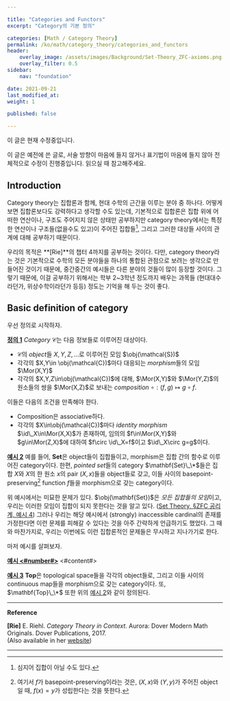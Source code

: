 ```yaml
---

title: "Categories and Functors"
excerpt: "Category의 기본 정의"

categories: [Math / Category Theory]
permalink: /ko/math/category_theory/categories_and_functors
header:
    overlay_image: /assets/images/Background/Set-Theory_ZFC-axioms.png
    overlay_filter: 0.5
sidebar: 
    nav: "foundation"

date: 2021-09-21
last_modified_at:
weight: 1

published: false

---
```

<div class="notice--warning" markdown="1">

이 글은 현재 수정중입니다.

이 글은 예전에 쓴 글로, 서술 방향이 마음에 들지 않거나 표기법이 마음에 들지 않아 전체적으로 수정이 진행중입니다. 읽으실 때 참고해주세요.

</div>

## Introduction

Category theory는 집합론과 함께, 현대 수학의 근간을 이루는 분야 중 하나다. 어떻게 보면 집합론보다도 강력하다고 생각할 수도 있는데, 기본적으로 집합론은 집합 위에 어떠한 연산이나, 구조도 주어지지 않은 상태만 공부하지만 category theory에서는 특정한 연산이나 구조들(없을수도 있고)이 주어진 집합들[^1], 그리고 그러한 대상들 사이의 관계에 대해 공부하기 때문이다. 

우리의 목적은 **[Rie]**의 챕터 4까지를 공부하는 것이다. 다만, category theory라는 것은 기본적으로 수학의 모든 분야들을 하나의 통합된 관점으로 보려는 생각으로 만들어진 것이기 때문에, 중간중간의 예시들은 다른 분야의 것들이 많이 등장할 것이다. 그렇기 때문에, 이걸 공부하기 위해서는 학부 2~3학년 정도까지 배우는 과목들 (현대대수라던가, 위상수학이라던가 등등) 정도는 기억을 해 두는 것이 좋다.

## Basic definition of category

우선 정의로 시작하자.

<div class="definition" markdown="1">

<ins id="df1">**정의 1**</ins> *Category* $\mathcal{C}$는 다음 정보들로 이루어진 대상이다.

- $\mathcal{C}$의 *object*들 $X,Y,Z,\ldots$로 이루어진 모임 $\obj(\mathcal{S})$
- 각각의 $X,Y\in \obj(\mathcal{C})$마다 대응되는 *morphism*들의 모임 $\Mor(X,Y)$
- 각각의 $X,Y,Z\in\obj(\mathcal{C})$에 대해, $\Mor(X,Y)$와 $\Mor(Y,Z)$의 원소들의 쌍을 $\Mor(X,Z)$로 보내는 *composition* $\circ: (f,g)\mapsto g\circ f$.

이들은 다음의 조건을 만족해야 한다. 

- Composition은 associative하다.
- 각각의 $X\in\obj(\mathcal{C})$마다 *identity morphism* $\id\_X\in\Mor(X,X)$가 존재하여, 임의의 $f\in\Mor(X,Y)$와 $g\in\Mor(Z,X)$에 대하여 $f\circ \id\_X=f$이고 $\id\_X\circ g=g$이다.

</div>

<div class="warning" markdown="1">

<ins id="ex2">**예시 2**</ins> 예를 들어, $\mathbf{Set}$은 object들이 집합들이고, morphism은 집합 간의 함수로 이루어진 category이다. 한편, *pointed set*들의 category $\mathbf{Set}\_\*$들은 <span class="border-highlight">집합 $X$와 $X$의 한 원소 $x$의 pair $(X,x)$들</span>을 object들로 갖고, 이들 사이의 basepoint-preserving[^2] function $f$들을 morphism으로 갖는 category이다. 

</div>

위 예시에서는 미묘한 문제가 있다. $\obj(\mathbf{Set})$은 *모든 집합들의 모임*이고, 우리는 이러한 모임이 집합이 되지 못한다는 것을 알고 있다. ([Set Theory, §ZFC 공리계, 예시 4](/ko/math/set_theory/zfc_system#pp4)) 그러나 우리는 해당 예시에서 (strongly) inaccessible cardinal의 존재를 가정한다면 이런 문제를 피해갈 수 있다는 것을 아주 간략하게 언급하기도 했었다. 그 때와 마찬가지로, 우리는 이번에도 이런 집합론적인 문제들은 무시하고 지나가기로 한다.

마저 예시를 살펴보자.

<div class="warning" markdown="1">

<ins id="ex<#number#>">**예시 <#number#>**</ins> <#content#>

</div>

<div class="warning" markdown="1">

<ins id="ex3">**예시 3**</ins> $\mathbf{Top}$은 topological space들을 각각의 object들로, 그리고 이들 사이의 continuous map들을 morphism으로 갖는 category이다. 또, $\mathbf{Top}\_\*$ 또한 위의 [예시 2](#ex2)와 같이 정의된다.

</div>




---

**Reference**

**[Rie]** E. Riehl. <i>Category Theory in Context</i>. Aurora: Dover Modern Math Originals. Dover Publications, 2017.  
   (Also available in her [website](https://emilyriehl.github.io/files/context.pdf))

---

[^1]: 심지어 집합이 아닐 수도 있다.
[^2]: 여기서 $f$가 basepoint-preserving이라는 것은, $(X,x)$와 $(Y,y)$가 주어진 object일 때, $f(x)=y$가 성립한다는 것을 뜻한다.
